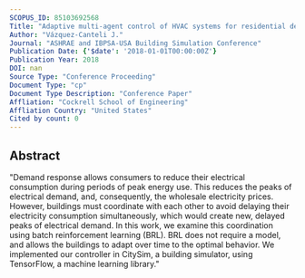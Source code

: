 ```yaml
---
SCOPUS_ID: 85103692568
Title: "Adaptive multi-agent control of HVAC systems for residential demand response using batch reinforcement learning"
Author: "Vázquez-Canteli J."
Journal: "ASHRAE and IBPSA-USA Building Simulation Conference"
Publication Date: {'$date': '2018-01-01T00:00:00Z'}
Publication Year: 2018
DOI: nan
Source Type: "Conference Proceeding"
Document Type: "cp"
Document Type Description: "Conference Paper"
Affliation: "Cockrell School of Engineering"
Affliation Country: "United States"
Cited by count: 0
---
```


## Abstract
"Demand response allows consumers to reduce their electrical consumption during periods of peak energy use. This reduces the peaks of electrical demand, and, consequently, the wholesale electricity prices. However, buildings must coordinate with each other to avoid delaying their electricity consumption simultaneously, which would create new, delayed peaks of electrical demand. In this work, we examine this coordination using batch reinforcement learning (BRL). BRL does not require a model, and allows the buildings to adapt over time to the optimal behavior. We implemented our controller in CitySim, a building simulator, using TensorFlow, a machine learning library."
